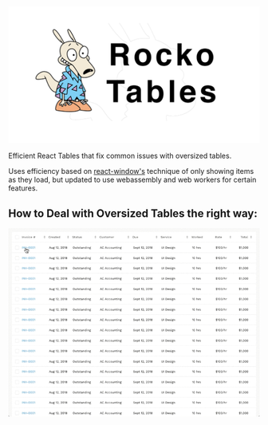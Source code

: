 ![Rocko Tables](https://github.com/seanwestfall/rockotables/blob/master/img/rocko-title.png)

Efficient React Tables that fix common issues with oversized tables.  

Uses efficiency based on [react-window's](https://github.com/bvaughn/react-window) technique of only showing items as they load, but updated to use webassembly and web workers for certain features.  

## How to Deal with Oversized Tables the right way:
![Expandable Rows](https://github.com/seanwestfall/rockotables/blob/master/img/1_Tt2x8SRugOlJQNsMdidF_g.gif)
